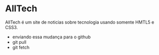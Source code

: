 # AllTech
AllTech é um site de noticias sobre tecnologia usando somente HMTL5 e CSS3.
* enviando essa mudança para o github
* git pull
* git fetch

